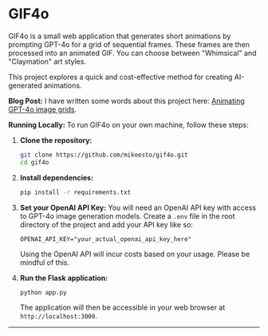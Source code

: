# GIF4o

GIF4o is a small web application that generates short animations by prompting GPT-4o for a grid of sequential frames. These frames are then processed into an animated GIF. You can choose between "Whimsical" and "Claymation" art styles.

This project explores a quick and cost-effective method for creating AI-generated animations.

**Blog Post:**
I have written some words about this project here: [Animating GPT-4o image grids](https://mikeesto.com/posts/animating-gpt4o-image-grids/).

**Running Locally:**
To run GIF4o on your own machine, follow these steps:

1.  **Clone the repository:**

    ```bash
    git clone https://github.com/mikeesto/gif4o.git
    cd gif4o
    ```

2.  **Install dependencies:**

    ```bash
    pip install -r requirements.txt
    ```

3.  **Set your OpenAI API Key:**
    You will need an OpenAI API key with access to GPT-4o image generation models.
    Create a `.env` file in the root directory of the project and add your API key like so:

    ```
    OPENAI_API_KEY="your_actual_openai_api_key_here"
    ```

    Using the OpenAI API will incur costs based on your usage. Please be mindful of this.

4.  **Run the Flask application:**
    ```bash
    python app.py
    ```
    The application will then be accessible in your web browser at `http://localhost:3000`.

---
